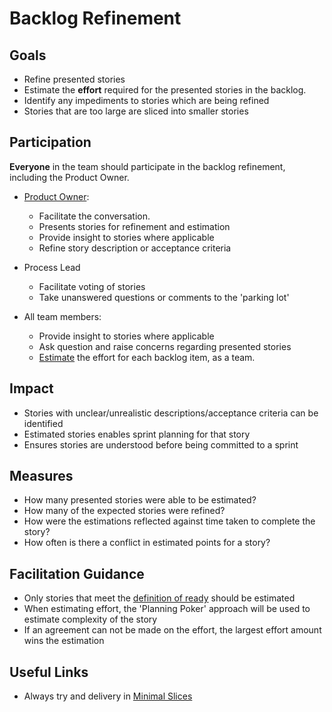 # Backlog Refinement

## Goals

- Refine presented stories
- Estimate the **effort** required for the presented stories in the backlog.
- Identify any impediments to stories which are being refined
- Stories that are too large are sliced into smaller stories

## Participation

**Everyone** in the team should participate in the backlog refinement, including the Product Owner.

- [Product Owner](https://www.agilealliance.org/glossary/product-owner/):

  - Facilitate the conversation.
  - Presents stories for refinement and estimation
  - Provide insight to stories where applicable
  - Refine story description or acceptance criteria

- Process Lead

  - Facilitate voting of stories
  - Take unanswered questions or comments to the 'parking lot'

- All team members:

  - Provide insight to stories where applicable
  - Ask question and raise concerns regarding presented stories
  - [Estimate](estimation/readme.md) the effort for each backlog item, as a team.

## Impact

- Stories with unclear/unrealistic descriptions/acceptance criteria can be identified
- Estimated stories enables sprint planning for that story
- Ensures stories are understood before being committed to a sprint

## Measures

- How many presented stories were able to be estimated?
- How many of the expected stories were refined?
- How were the estimations reflected against time taken to complete the story?
- How often is there a conflict in estimated points for a story?

## Facilitation Guidance

- Only stories that meet the [definition of ready](../../team-agreements/definition-of-ready/readme.md) should be estimated
- When estimating effort, the 'Planning Poker' approach will be used to estimate complexity of the story
- If an agreement can not be made on the effort, the largest effort amount wins the estimation

## Useful Links

- Always try and delivery in [Minimal Slices](../minimal-slices.md)
